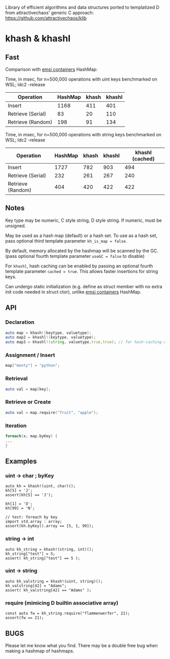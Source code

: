 Library of efficient algorithms and data structures ported to templatized D
from attractivechaos' generic C approach: https://github.com/attractivechaos/klib

# khash & khashl

## Fast

Comparison with [emsi containers](https://github.com/dlang-community/containers) HashMap:

Time, in msec, for n=500,000 operations with uint keys benchmarked on WSL; ldc2 -release

| Operation         | HashMap | khash | khashl |
|-------------------|---------|-------|--------|
| Insert            | 1168    | 411   | 401    |
| Retrieve (Serial) | 83      | 20    | 110    |
| Retrieve (Random) | 198     | 91    | 134    |

Time, in msec, for n=500,000 operations with string keys benchmarked on WSL; ldc2 -release

| Operation         | HashMap | khash | khashl | khashl (cached) |
|-------------------|---------|-------|--------|-----------------|
| Insert            | 1727    | 782   | 903    | 494             |
| Retrieve (Serial) | 232     | 261   | 267    | 240             |
| Retrieve (Random) | 404     | 420   | 422    | 422             |


## Notes
Key type may be numeric, C style string, D style string.
If numeric, must be unsigned.

May be used as a hash map (default) or a hash set. To use as a hash set,
pass optional third template parameter `kh_is_map = false`.

By default, memory allocated by the hashmap will be scanned by the GC.
(pass optional fourth template parameter `useGC = false` to disable)

For ```khashl```, hash caching can be enabled by passing an optional fourth
 template parameter `cached = true`. This allows faster insertions for 
 string keys.

Can undergo static initialization (e.g. define as struct member
with no extra init code needed in struct ctor), unlike
[emsi containers](https://github.com/dlang-community/containers) HashMap.


## API

### Declaration
```D
auto map = khash!(keytype, valuetype);
auto map2 = khashl!(keytype, valuetype);
auto map3 = khashl!(string, valuetype,true,true); // for hash-caching with strings
```

### Assignment / Insert
```D
map["monty"] = "python";
```

### Retrieval
```D
auto val = map[key];
``` 

### Retrieve or Create
```D
auto val = map.require("fruit", "apple");
```

### Iteration
```D
foreach(x; map.byKey) {
...
}
```

## Examples

### uint -> char ; byKey
```
auto kh = khash!(uint, char)();
kh[5] = 'J';
assert(kh[5] == 'J');

kh[1] = 'O';
kh[99] = 'N';

// test: foreach by key
import std.array : array;
assert(kh.byKey().array == [5, 1, 99]);
```

### string -> int
```
auto kh_string = khash!(string, int)();
kh_string["test"] = 5;
assert( kh_string["test"] == 5 );
```

### uint -> string
```
auto kh_valstring = khash!(uint, string)();
kh_valstring[42] = "Adams";
assert( kh_valstring[42] == "Adams" );
```

### require (mimicing D builtin associative array)
```
const auto fw = kh_string.require("flammenwerfer", 21);
assert(fw == 21);
```

## BUGS

Please let me know what you find.
There may be a double free bug when making a hashmap of hashmaps.

